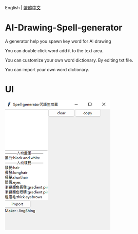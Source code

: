 English | [繁體中文](README_TCH.md)
# AI-Drawing-Spell-generator
A generator help you spawn key word for AI drawing

You can double click word add it to the text area.

You can customize your own word dictionary. By editing txt file.

You can import your own word dictionary.

# UI
![img](img/UI.png)
